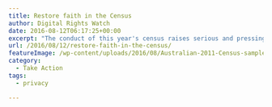 ```yaml
---
title: Restore faith in the Census
author: Digital Rights Watch
date: 2016-08-12T06:17:25+00:00
excerpt: "The conduct of this year's census raises serious and pressing ethical, legal, security and technological concerns. Join the call for Prime Minister Turnbull to act."
url: /2016/08/12/restore-faith-in-the-census/
featureImage: /wp-content/uploads/2016/08/Australian-2011-Census-sample-cropped.jpg
category:
  - Take Action
tags:
  - privacy

---
```

<link href='https://actionnetwork.org/css/style-embed.css' rel='stylesheet' type='text/css' />

<div id='can-petition-area-open-letter-restore-faith-in-the-census' style='width: 100%'>
  <!-- this div is the target for our HTML insertion -->
</div>
